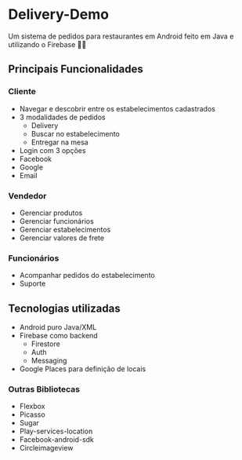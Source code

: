 # Delivery-Demo
Um sistema de pedidos para restaurantes em Android feito em Java e utilizando o Firebase 🚀🚀

## Principais Funcionalidades

### Cliente

- Navegar e descobrir entre os estabelecimentos cadastrados
- 3 modalidades de pedidos
  - Delivery
  - Buscar no estabelecimento
  - Entregar na mesa
- Login com 3 opções
 - Facebook
 - Google
 - Email
 
 
### Vendedor
- Gerenciar produtos
- Gerenciar funcionários
- Gerenciar estabelecimentos
- Gerenciar valores de frete


### Funcionários
- Acompanhar pedidos do estabelecimento
- Suporte
  
  
## Tecnologias utilizadas

- Android puro Java/XML 
- Firebase como backend
  - Firestore
  - Auth
  - Messaging
- Google Places para definição de locais

### Outras Bibliotecas

- Flexbox
- Picasso
- Sugar
- Play-services-location
- Facebook-android-sdk
- Circleimageview
